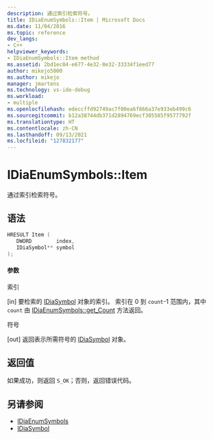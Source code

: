 ```yaml
---
description: 通过索引检索符号。
title: IDiaEnumSymbols::Item | Microsoft Docs
ms.date: 11/04/2016
ms.topic: reference
dev_langs:
- C++
helpviewer_keywords:
- IDiaEnumSymbols::Item method
ms.assetid: 2bd1ec04-e677-4e32-8e32-33334f1eed77
author: mikejo5000
ms.author: mikejo
manager: jmartens
ms.technology: vs-ide-debug
ms.workload:
- multiple
ms.openlocfilehash: edeccffd92749ac7f00ea6f866a37e933eb499c6
ms.sourcegitcommit: b12a38744db371d2894769ecf305585f9577792f
ms.translationtype: HT
ms.contentlocale: zh-CN
ms.lasthandoff: 09/13/2021
ms.locfileid: "127832177"
---
```

# <a name="idiaenumsymbolsitem"></a>IDiaEnumSymbols::Item
通过索引检索符号。

## <a name="syntax"></a>语法

```C++
HRESULT Item ( 
   DWORD        index,
   IDiaSymbol** symbol
);
```

#### <a name="parameters"></a>参数
 索引

[in] 要检索的 [IDiaSymbol](../../debugger/debug-interface-access/idiasymbol.md) 对象的索引。 索引在 0 到 `count`-1 范围内，其中 `count` 由 [IDiaEnumSymbols::get_Count](../../debugger/debug-interface-access/idiaenumsymbols-get-count.md) 方法返回。

 符号

[out] 返回表示所需符号的 [IDiaSymbol](../../debugger/debug-interface-access/idiasymbol.md) 对象。

## <a name="return-value"></a>返回值
 如果成功，则返回 `S_OK`；否则，返回错误代码。

## <a name="see-also"></a>另请参阅
- [IDiaEnumSymbols](../../debugger/debug-interface-access/idiaenumsymbols.md)
- [IDiaSymbol](../../debugger/debug-interface-access/idiasymbol.md)
